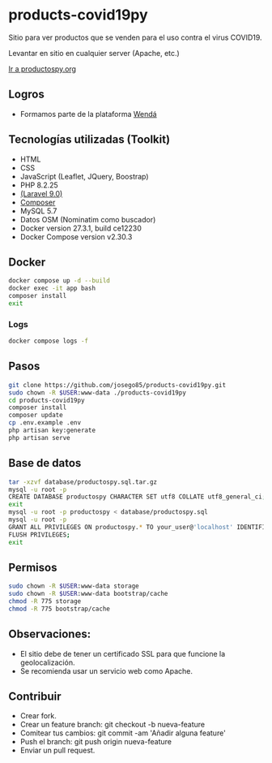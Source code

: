 # products-covid19py
Sitio para ver productos que se venden para el uso contra el virus COVID19.


Levantar en sitio en cualquier server (Apache, etc.)

[Ir a productospy.org](https://productospy.org/)


## Logros

- Formamos parte de la plataforma [Wendá](https://wenda.org.py/)


## Tecnologías utilizadas (Toolkit)

- HTML
- CSS
- JavaScript (Leaflet, JQuery, Boostrap)
- PHP 8.2.25
- [(Laravel 9.0)](https://laravel.com/docs)
- [Composer](https://getcomposer.org/download/)
- MySQL 5.7
- Datos OSM (Nominatim como buscador)
- Docker version 27.3.1, build ce12230
- Docker Compose version v2.30.3

## Docker

```bash
docker compose up -d --build
docker exec -it app bash
composer install
exit
```

### Logs

```bash
docker compose logs -f
```

## Pasos

```bash
git clone https://github.com/josego85/products-covid19py.git
sudo chown -R $USER:www-data ./products-covid19py
cd products-covid19py
composer install 
composer update
cp .env.example .env
php artisan key:generate
php artisan serve 
```


## Base de datos

```bash
tar -xzvf database/productospy.sql.tar.gz
mysql -u root -p
CREATE DATABASE productospy CHARACTER SET utf8 COLLATE utf8_general_ci;
exit
mysql -u root -p productospy < database/productospy.sql
mysql -u root -p
GRANT ALL PRIVILEGES ON productospy.* TO your_user@'localhost' IDENTIFIED BY 'xxxxxxxxxxxxx';
FLUSH PRIVILEGES;
exit
```

## Permisos

```bash
sudo chown -R $USER:www-data storage
sudo chown -R $USER:www-data bootstrap/cache
chmod -R 775 storage
chmod -R 775 bootstrap/cache
```


## Observaciones:

- El sitio debe de tener un certificado SSL para que funcione la geolocalización.
- Se recomienda usar un servicio web como Apache.


## Contribuir

- Crear fork.
- Crear un feature branch: git checkout -b nueva-feature
- Comitear tus cambios: git commit -am 'Añadir alguna feature'
- Push el branch: git push origin nueva-feature
- Enviar un pull request.